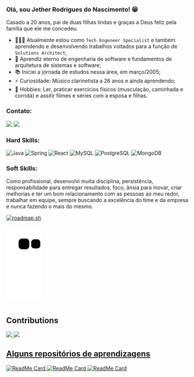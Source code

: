<meta 
  http-equiv="Content-Security-Policy" 
  content="
    font-src 'self' data: github.githubassets.com *.githubassets.com https://www.githubstatus.com/; 
    img-src 'self' data: https://github-readme-linkedin-8688j7l4r-jether2011.vercel.app; 
    default-src 'self' https://github-readme-linkedin-8688j7l4r-jether2011.vercel.app"
/>

### Olá, sou Jether Rodrigues do Nascimento! 😁 

Casado a 20 anos, pai de duas filhas lindas e graças a Deus feliz pela família que ele me concedeu.

- 👨🏼‍💻 Atualmente estou como `Tech Engeneer Specialist` e também aprendendo e desenvolvendo trabalhos voltados para a função de `Solutions Architect`; <br>
- 🎯 Aprendiz eterno de engenharia de software e fundamentos de arquitetura de sistemas e software; <br>
- 📚 Iniciei a jornada de estudos nessa área, em março/2005; <br>
- ⚡ Curiosidade: Músico clarinetista a 26 anos e ainda aprendendo; <br>
- 🎺 Hobbies: Ler, praticar exercícios físicos (musculação, caminhada e corrida) e assitir filmes e séries com a esposa e filhas.

### Contato:
[<img src="https://img.shields.io/badge/linkedin-%230077B5.svg?&style=for-the-badge&logo=linkedin&logoColor=white" />](https://br.linkedin.com/in/jetherodrigues)
<a href="mailto:jetherrodrigues@gmail.com?subject=Hello Mr. Jether Rodrigues" target="_blank"> <img src="https://img.shields.io/badge/Gmail-D14836?style=for-the-badge&logo=gmail&logoColor=white"/> </a>

### Hard Skills:
![Java](https://img.shields.io/badge/Java-ED8B00?style=for-the-badge&logo=java&logoColor=white) ![Spring](https://img.shields.io/badge/Spring-6DB33F?style=for-the-badge&logo=spring&logoColor=white) ![React](https://img.shields.io/badge/React-20232A?style=for-the-badge&logo=react&logoColor=61DAFB) ![MySQL](https://img.shields.io/badge/MySQL-00000F?style=for-the-badge&logo=mysql&logoColor=white) ![PostgreSQL](https://img.shields.io/badge/PostgreSQL-316192?style=for-the-badge&logo=postgresql&logoColor=white) ![MongoDB](https://img.shields.io/badge/MongoDB-4EA94B?style=for-the-badge&logo=mongodb&logoColor=white)

### Soft Skills:
Como profissional, desenvolvi muita disciplina, persistência, responsabilidade para entregar resultados, foco, ânsia para inovar, criar melhorias e ter um bom relacionamento com as pessoas ao meu redor, trabalhar em equipe, sempre buscando a excelência do time e da empresa e nunca fazendo o mais do mesmo.

[![roadmap.sh](https://roadmap.sh/card/tall/646b47bdcb6301e67f880d04?variant=dark)](https://roadmap.sh)


![Snake animation](https://github.com/jether2011/jether2011/blob/output/github-contribution-grid-snake.svg)<br><br>

## Contributions

<div>
  <a href="https://github.com/jether2011">
  <img height="180em" src="https://github-readme-stats.vercel.app/api/top-langs/?username=jether2011&layout=compact&langs_count=10&theme=dracula"/>
  <img height="180em" src="https://github-readme-stats.vercel.app/api?username=jether2011&show_icons=true&theme=dracula&include_all_commits=true&count_private=true"/>
</div>

## Alguns repositórios de aprendizagens
![ReadMe Card](https://github-readme-stats.vercel.app/api/pin/?username=jether2011&repo=kotlin-studies&theme=dracula)
![ReadMe Card](https://github-readme-stats.vercel.app/api/pin/?username=jether2011&repo=spring-testcontainers-demo&theme=dracula)
![ReadMe Card](https://github-readme-stats.vercel.app/api/pin/?username=jether2011&repo=iot-api&theme=dracula)

